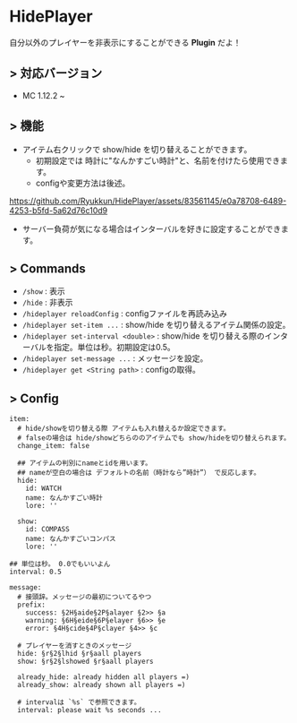 # HidePlayer
自分以外のプレイヤーを非表示にすることができる **Plugin** だよ！

## > 対応バージョン
- MC 1.12.2 ~

## > 機能
- アイテム右クリックで show/hide を切り替えることができます。
  - 初期設定では 時計に"なんかすごい時計"と、名前を付けたら使用できます。
  - configや変更方法は後述。
 
https://github.com/Ryukkun/HidePlayer/assets/83561145/e0a78708-6489-4253-b5fd-5a62d76c10d9
    
- サーバー負荷が気になる場合はインターバルを好きに設定することができます。

## > Commands
- `/show` : 表示
- `/hide` : 非表示
- `/hideplayer reloadConfig` : configファイルを再読み込み
- `/hideplayer set-item ...` : show/hide を切り替えるアイテム関係の設定。
- `/hideplayer set-interval <double>` : show/hide を切り替える際のインターバルを指定。単位は秒。初期設定は0.5。
- `/hideplayer set-message ...` : メッセージを設定。
- `/hideplayer get <String path>` : configの取得。

## > Config
```
item:
  # hide/showを切り替える際 アイテムも入れ替えるか設定できます。  
  # falseの場合は hide/showどちらののアイテムでも show/hideを切り替えられます。  
  change_item: false  
  
  ## アイテムの判別にnameとidを用います。
  ## nameが空白の場合は デフォルトの名前（時計なら”時計”） で反応します。
  hide:
    id: WATCH
    name: なんかすごい時計
    lore: ''

  show:
    id: COMPASS
    name: なんかすごいコンパス
    lore: ''

## 単位は秒。 0.0でもいいよん
interval: 0.5

message:
  # 接頭辞。メッセージの最初についてるやつ
  prefix:
    success: §2H§aide§2P§alayer §2>> §a
    warning: §6H§eide§6P§elayer §6>> §e
    error: §4H§cide§4P§clayer §4>> §c

  # プレイヤーを消すときのメッセージ
  hide: §r§2§lhid §r§aall players
  show: §r§2§lshowed §r§aall players

  already_hide: already hidden all players =)
  already_show: already shown all players =)

  # intervalは `%s` で参照できます。
  interval: please wait %s seconds ...
```
